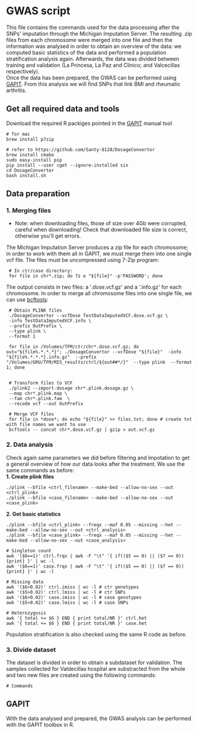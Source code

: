 # GWAS script

This file contains the commands used for the data processing after the SNPs' imputation through the Michigan Imputation Server. The resulting .zip files from each chromosome were merged into one file and then the information was analysed in order to obtain an overview of the data: we computed basic statistics of the data and performed a population stratification analysis again. Afterwards, the data was divided between training and validation (La Princesa, La Paz and Clínico; and Valcecillas respectively).  
Once the data has been prepared, the GWAS can be performed using [GAPIT](https://www.maizegenetics.net/gapit). From this analysis we will find SNPs that link BMI and rheumatic arthritis.

 ## Get all required data and tools  
 Download the required R packiges pointed in the [GAPIT](https://www.maizegenetics.net/gapit) manual tool
 
    # for mac
    brew install p7zip
    
    # refer to https://github.com/Santy-8128/DosageConvertor
    brew install cmake
    sudo easy-install pip
    pip install --user cget --ignore-installed six
    cd DosageConvertor
    bash install.sh
    
    
 ## Data preparation
 ### 1. Merging files
  * Note: when downloading files, those of size over 4Gb were corrupted, careful when downloading! Check that downloaded file size is correct, otherwise you'll get errors.

The Michigan Imputation Server produces a zip file for each chromosome; in order to work with them all in GAPIT, we must merge them into one single vcf file. The files must be uncompressed using 7-Zip program:
   
     # In ctr/case directory:
     for file in chr*.zip; do 7z e "${file}" -p'PASSWORD'; done

The output consists in two files: a '.dose.vcf.gz' and a '.info.gz' for each chromosome. In order to merge all chromosome files into one single file, we can use [bcftools](http://samtools.github.io/bcftools/bcftools.html):

     # Obtain PLINK files
     ./DosageConvertor --vcfDose TestDataImputedVCF.dose.vcf.gz \
     -info TestDataImputedVCF.info \
     --prefix OutPrefix \
     --type plink \
     --format 1
     
     for file in /Volumes/TFM/ctr/chr*.dose.vcf.gz; do out="${file%.*.*.*}"; ./DosageConvertor --vcfDose "${file}"  -info "${file%.*.*.*}.info.gz"  --prefix "/Volumes/GRU/TFM/MIS_results/ctrl/${out##*/}"  --type plink  --format 1; done
                          
                          
     # Transform files to VCF
     ./plink2 --import-dosage chr*.plink.dosage.gz \
     --map chr*.plink.map \
     --fam chr*.plink.fam  \
     --recode vcf --out OutPrefix
     
     # Merge VCF files
     for file in *dose*; do echo "${file}" >> files.txt; done # create txt with file names we want to use
     bcftools -- concat chr*.dose.vcf.gz | gzip > out.vcf.gz       


### 2. Data analysis
Check again same parameters we did before filtering and impotation to get a general overview of how our data looks after the treatment. We use the same commands as before:  
**1. Create plink files**

    ./plink --bfile <ctrl_filename> --make-bed --allow-no-sex --out <ctrl_plink>
    ./plink --bfile <case_filename> --make-bed --allow-no-sex --out <case_plink>

**2. Get basic statistics**

    ./plink --bfile <ctrl_plink> --freqx --maf 0.05 --missing --het --make-bed --allow-no-sex --out <ctrl_analysis>
    ./plink --bfile <case_plink> --freqx --maf 0.05 --missing --het --make-bed --allow-no-sex --out <case_analysis>
    
    # Singleton count
    awk '($6==1)' ctrl.frqx | awk -F "\t" '{ if(($5 == 0) || ($7 == 0)) {print} }' | wc -l
    awk '($6==1)' case.frqx | awk -F "\t" '{ if(($5 == 0) || ($7 == 0)) {print} }' | wc -l
    
    # Missing data
    awk '($6>0.02)' ctrl.imiss | wc -l # ctr genotypes
    awk '($5>0.02)' ctrl.lmiss | wc -l # ctr SNPs     
    awk '($6>0.02)' case.imiss | wc -l # case genotypes
    awk '($5>0.02)' case.lmiss | wc -l # case SNPs
    
    # Heterozygosis 
    awk '{ total += $6 } END { print total/NR }' ctrl.het
    awk '{ total += $6 } END { print total/NR }' case.het
    
Population stratification is also checked using the same R code as before.

### 3. Divide dataset
The dataset is divided in order to obtain a subdataset for validation. The samples collected for Valdecillas hospital are substracted from the whole and two new files are created using the following commands:

    # Commands 

## GAPIT 
With the data analysed and prepared, the GWAS analysis can be performed with the GAPIT toolbox in R.

